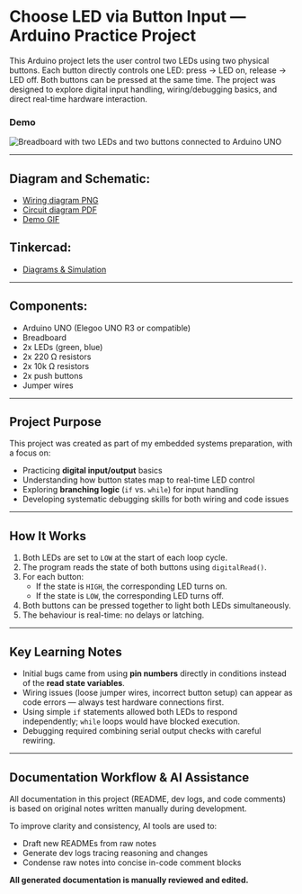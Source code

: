 # Choose LED via Button Input — Arduino Practice Project

This Arduino project lets the user control two LEDs using two physical buttons. Each button directly controls one LED: press → LED on, release → LED off. Both buttons can be pressed at the same time. The project was designed to explore digital input handling, wiring/debugging basics, and direct real-time hardware interaction.

### Demo

![Breadboard with two LEDs and two buttons connected to Arduino UNO](./Diagrams/2buttons_small.gif)

---
## Diagram and Schematic:

- [Wiring diagram PNG](./Diagrams/choose_led_button_diagram.png)
- [Circuit diagram PDF](./Diagrams/choose_led_button_schematic.pdf)
- [Demo GIF](./Diagrams/2buttons.gif)

## Tinkercad:
- [Diagrams & Simulation](https://www.tinkercad.com/things/8hhdsi7ccSF-choose-led-via-button?sharecode=HT8KQxKV78Cn7eR4O6T9_MAu6U2ZwfUH0aEMW4jmCiw)

---
## Components:

- Arduino UNO (Elegoo UNO R3 or compatible)  
- Breadboard  
- 2x LEDs (green, blue)  
- 2x 220 Ω resistors
- 2x 10k Ω resistors  
- 2x push buttons  
- Jumper wires  

---
## Project Purpose

This project was created as part of my embedded systems preparation, with a focus on:

- Practicing **digital input/output** basics  
- Understanding how button states map to real-time LED control  
- Exploring **branching logic** (`if` vs. `while`) for input handling  
- Developing systematic debugging skills for both wiring and code issues  

---
## How It Works

1. Both LEDs are set to `LOW` at the start of each loop cycle.  
2. The program reads the state of both buttons using `digitalRead()`.  
3. For each button:  
   - If the state is `HIGH`, the corresponding LED turns on.  
   - If the state is `LOW`, the corresponding LED turns off.  
4. Both buttons can be pressed together to light both LEDs simultaneously.  
5. The behaviour is real-time: no delays or latching.  

---
## Key Learning Notes

- Initial bugs came from using **pin numbers** directly in conditions instead of the **read state variables**.  
- Wiring issues (loose jumper wires, incorrect button setup) can appear as code errors — always test hardware connections first.  
- Using simple `if` statements allowed both LEDs to respond independently; `while` loops would have blocked execution.  
- Debugging required combining serial output checks with careful rewiring.  

---
## Documentation Workflow & AI Assistance

All documentation in this project (README, dev logs, and code comments) is based on original notes written manually during development.

To improve clarity and consistency, AI tools are used to:

- Draft new READMEs from raw notes
- Generate dev logs tracing reasoning and changes
- Condense raw notes into concise in-code comment blocks

**All generated documentation is manually reviewed and edited.** 
